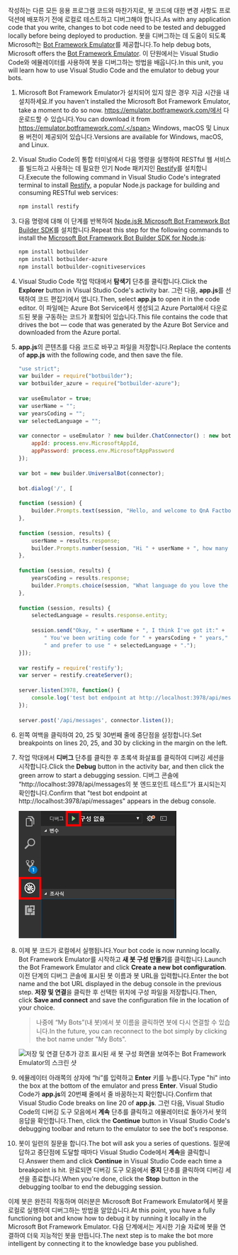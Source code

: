 <span data-ttu-id="cbff4-101">작성하는 다른 모든 응용 프로그램 코드와 마찬가지로, 봇 코드에 대한 변경 사항도 프로덕션에 배포하기 전에 로컬로 테스트하고 디버그해야 합니다.</span><span class="sxs-lookup"><span data-stu-id="cbff4-101">As with any application code that you write, changes to bot code need to be tested and debugged locally before being deployed to production.</span></span> <span data-ttu-id="cbff4-102">봇을 디버그하는 데 도움이 되도록 Microsoft는 [Bot Framework Emulator](https://emulator.botframework.com/)를 제공합니다.</span><span class="sxs-lookup"><span data-stu-id="cbff4-102">To help debug bots, Microsoft offers the [Bot Framework Emulator](https://emulator.botframework.com/).</span></span> <span data-ttu-id="cbff4-103">이 단원에서는 Visual Studio Code와 에뮬레이터를 사용하여 봇을 디버그하는 방법을 배웁니다.</span><span class="sxs-lookup"><span data-stu-id="cbff4-103">In this unit, you will learn how to use Visual Studio Code and the emulator to debug your bots.</span></span>

1. <span data-ttu-id="cbff4-104">Microsoft Bot Framework Emulator가 설치되어 있지 않은 경우 지금 시간을 내 설치하세요.</span><span class="sxs-lookup"><span data-stu-id="cbff4-104">If you haven't installed the Microsoft Bot Framework Emulator, take a moment to do so now.</span></span> <span data-ttu-id="cbff4-105">https://emulator.botframework.com/에서 다운로드할 수 있습니다.</span><span class="sxs-lookup"><span data-stu-id="cbff4-105">You can download it from https://emulator.botframework.com/.</span></span> <span data-ttu-id="cbff4-106">Windows, macOS 및 Linux용 버전이 제공되어 있습니다.</span><span class="sxs-lookup"><span data-stu-id="cbff4-106">Versions are available for Windows, macOS, and Linux.</span></span>

1. <span data-ttu-id="cbff4-107">Visual Studio Code의 통합 터미널에서 다음 명령을 실행하여 RESTful 웹 서비스를 빌드하고 사용하는 데 필요한 인기 Node 패키지인 [Restify](http://restify.com/)를 설치합니다.</span><span class="sxs-lookup"><span data-stu-id="cbff4-107">Execute the following command in Visual Studio Code's integrated terminal to install [Restify](http://restify.com/), a popular Node.js package for building and consuming RESTful web services:</span></span>

    ```bash
    npm install restify
    ```

1. <span data-ttu-id="cbff4-108">다음 명령에 대해 이 단계를 반복하여 [Node.js용 Microsoft Bot Framework Bot Builder SDK](https://docs.microsoft.com/bot-framework/nodejs/bot-builder-nodejs-quickstart)를 설치합니다.</span><span class="sxs-lookup"><span data-stu-id="cbff4-108">Repeat this step for the following commands to install the [Microsoft Bot Framework Bot Builder SDK for Node.js](https://docs.microsoft.com/bot-framework/nodejs/bot-builder-nodejs-quickstart):</span></span>

    ```bash
    npm install botbuilder
    npm install botbuilder-azure
    npm install botbuilder-cognitiveservices
    ```

1. <span data-ttu-id="cbff4-109">Visual Studio Code 작업 막대에서 **탐색기** 단추를 클릭합니다.</span><span class="sxs-lookup"><span data-stu-id="cbff4-109">Click the **Explorer** button in Visual Studio Code's activity bar.</span></span> <span data-ttu-id="cbff4-110">그런 다음, **app.js**를 선택하여 코드 편집기에서 엽니다.</span><span class="sxs-lookup"><span data-stu-id="cbff4-110">Then, select **app.js** to open it in the code editor.</span></span> <span data-ttu-id="cbff4-111">이 파일에는 Azure Bot Service에서 생성되고 Azure Portal에서 다운로드된 봇을 구동하는 코드가 포함되어 있습니다.</span><span class="sxs-lookup"><span data-stu-id="cbff4-111">This file contains the code that drives the bot — code that was generated by the Azure Bot Service and downloaded from the Azure portal.</span></span>

1. <span data-ttu-id="cbff4-112">**app.js**의 콘텐츠를 다음 코드로 바꾸고 파일을 저장합니다.</span><span class="sxs-lookup"><span data-stu-id="cbff4-112">Replace the contents of **app.js** with the following code, and then save the file.</span></span>

    ```JavaScript
    "use strict";
    var builder = require("botbuilder");
    var botbuilder_azure = require("botbuilder-azure");

    var useEmulator = true;
    var userName = "";
    var yearsCoding = "";
    var selectedLanguage = "";

    var connector = useEmulator ? new builder.ChatConnector() : new botbuilder_azure.BotServiceConnector({
        appId: process.env.MicrosoftAppId,
        appPassword: process.env.MicrosoftAppPassword
    });

    var bot = new builder.UniversalBot(connector);

    bot.dialog('/', [

    function (session) {
        builder.Prompts.text(session, "Hello, and welcome to QnA Factbot! What's your name?");
    },

    function (session, results) {
        userName = results.response;
        builder.Prompts.number(session, "Hi " + userName + ", how many years have you been writing code?");
    },

    function (session, results) {
        yearsCoding = results.response;
        builder.Prompts.choice(session, "What language do you love the most?", ["C#", "Python", "Node.js", "Visual FoxPro"]);
    },

    function (session, results) {
        selectedLanguage = results.response.entity;

        session.send("Okay, " + userName + ", I think I've got it:" +
            " You've been writing code for " + yearsCoding + " years," +
            " and prefer to use " + selectedLanguage + ".");
    }]);

    var restify = require('restify');
    var server = restify.createServer();

    server.listen(3978, function() {
        console.log('test bot endpoint at http://localhost:3978/api/messages');
    });

    server.post('/api/messages', connector.listen());
    ```

1. <span data-ttu-id="cbff4-113">왼쪽 여백을 클릭하여 20, 25 및 30번째 줄에 중단점을 설정합니다.</span><span class="sxs-lookup"><span data-stu-id="cbff4-113">Set breakpoints on lines 20, 25, and 30 by clicking in the margin on the left.</span></span>

1. <span data-ttu-id="cbff4-114">작업 막대에서 **디버그** 단추를 클릭한 후 초록색 화살표를 클릭하여 디버깅 세션을 시작합니다.</span><span class="sxs-lookup"><span data-stu-id="cbff4-114">Click the **Debug** button in the activity bar, and then click the green arrow to start a debugging session.</span></span> <span data-ttu-id="cbff4-115">디버그 콘솔에 “http://localhost:3978/api/messages의 봇 엔드포인트 테스트”가 표시되는지 확인합니다.</span><span class="sxs-lookup"><span data-stu-id="cbff4-115">Confirm that "test bot endpoint at http://localhost:3978/api/messages" appears in the debug console.</span></span>

    ![디버깅 세션을 시작하는 데 사용되는 디버그 탐색 항목 및 디버그 재생 단추가 강조 표시된 디버그 시스템을 보여주는 Visual Studio Code의 스크린샷](../media/5-vs-launch-debugger.png)

1. <span data-ttu-id="cbff4-117">이제 봇 코드가 로컬에서 실행됩니다.</span><span class="sxs-lookup"><span data-stu-id="cbff4-117">Your bot code is now running locally.</span></span> <span data-ttu-id="cbff4-118">Bot Framework Emulator를 시작하고 **새 봇 구성 만들기**를 클릭합니다.</span><span class="sxs-lookup"><span data-stu-id="cbff4-118">Launch the Bot Framework Emulator and click **Create a new bot configuration**.</span></span> <span data-ttu-id="cbff4-119">이전 단계의 디버그 콘솔에 표시된 봇 이름과 봇 URL을 입력합니다.</span><span class="sxs-lookup"><span data-stu-id="cbff4-119">Enter the bot name and the bot URL displayed in the debug console in the previous step.</span></span> <span data-ttu-id="cbff4-120">**저장 및 연결**을 클릭한 후 선택한 위치에 구성 파일을 저장합니다.</span><span class="sxs-lookup"><span data-stu-id="cbff4-120">Then, click **Save and connect** and save the configuration file in the location of your choice.</span></span>

    > <span data-ttu-id="cbff4-121">나중에 “My Bots”(내 봇)에서 봇 이름을 클릭하면 봇에 다시 연결할 수 있습니다.</span><span class="sxs-lookup"><span data-stu-id="cbff4-121">In the future, you can reconnect to the bot simply by clicking the bot name under "My Bots".</span></span>

    ![저장 및 연결 단추가 강조 표시된 새 봇 구성 화면을 보여주는 Bot Framework Emulator의 스크린 샷](../media/5-new-bot-configuration.png)

1. <span data-ttu-id="cbff4-123">에뮬레이터 아래쪽의 상자에 “hi”를 입력하고 **Enter** 키를 누릅니다.</span><span class="sxs-lookup"><span data-stu-id="cbff4-123">Type "hi" into the box at the bottom of the emulator and press **Enter**.</span></span> <span data-ttu-id="cbff4-124">Visual Studio Code가 **app.js**의 20번째 줄에서 줄 바꿈하는지 확인합니다.</span><span class="sxs-lookup"><span data-stu-id="cbff4-124">Confirm that Visual Studio Code breaks on line 20 of **app.js**.</span></span> <span data-ttu-id="cbff4-125">그런 다음, Visual Studio Code의 디버깅 도구 모음에서 **계속** 단추를 클릭하고 에뮬레이터로 돌아가서 봇의 응답을 확인합니다.</span><span class="sxs-lookup"><span data-stu-id="cbff4-125">Then, click the **Continue** button in Visual Studio Code's debugging toolbar and return to the emulator to see the bot's response.</span></span>

1. <span data-ttu-id="cbff4-126">봇이 일련의 질문을 합니다.</span><span class="sxs-lookup"><span data-stu-id="cbff4-126">The bot will ask you a series of questions.</span></span> <span data-ttu-id="cbff4-127">질문에 답하고 중단점에 도달할 때마다 Visual Studio Code에서 **계속**을 클릭합니다.</span><span class="sxs-lookup"><span data-stu-id="cbff4-127">Answer them and click **Continue** in Visual Studio Code each time a breakpoint is hit.</span></span> <span data-ttu-id="cbff4-128">완료되면 디버깅 도구 모음에서 **중지** 단추를 클릭하여 디버깅 세션을 종료합니다.</span><span class="sxs-lookup"><span data-stu-id="cbff4-128">When you're done, click the **Stop** button in the debugging toolbar to end the debugging session.</span></span>

<span data-ttu-id="cbff4-129">이제 봇은 완전히 작동하며 여러분은 Microsoft Bot Framework Emulator에서 봇을 로컬로 실행하여 디버그하는 방법을 알았습니다.</span><span class="sxs-lookup"><span data-stu-id="cbff4-129">At this point, you have a fully functioning bot and know how to debug it by running it locally in the Microsoft Bot Framework Emulator.</span></span> <span data-ttu-id="cbff4-130">다음 단계에서는 게시한 기술 자료에 봇을 연결하여 더욱 지능적인 봇을 만듭니다.</span><span class="sxs-lookup"><span data-stu-id="cbff4-130">The next step is to make the bot more intelligent by connecting it to the knowledge base you published.</span></span>